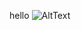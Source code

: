 hello
![AltText](https://gimg2.baidu.com/image_search/src=http%3A%2F%2Fpic36.nipic.com%2F20131125%2F8821914_130614127000_2.jpg&refer=http%3A%2F%2Fpic36.nipic.com&app=2002&size=f9999,10000&q=a80&n=0&g=0n&fmt=auto?sec=1650630323&t=409556410db824ceaa26d73073916c87)
